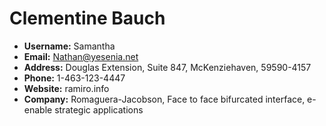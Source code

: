 # Clementine Bauch
- **Username:** Samantha
- **Email:** Nathan@yesenia.net
- **Address:** Douglas Extension, Suite 847, McKenziehaven, 59590-4157
- **Phone:** 1-463-123-4447
- **Website:** ramiro.info
- **Company:** Romaguera-Jacobson, Face to face bifurcated interface, e-enable strategic applications
